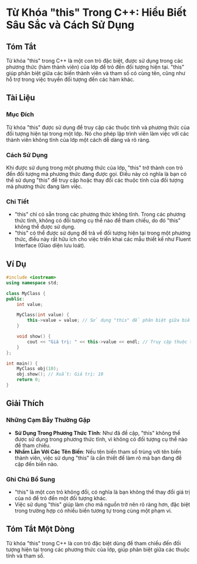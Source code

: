 <!--
Meta Description: # Từ Khóa "this" Trong C++: Hiểu Biết Sâu Sắc và Cách Sử Dụng ## Tóm Tắt Từ khóa "this" trong C++ là một con trỏ đặc biệt, được sử dụng trong các phươ...
Meta Keywords: trong, dụng, các, phương, thức
-->

# Từ Khóa "this" Trong C++: Hiểu Biết Sâu Sắc và Cách Sử Dụng

## Tóm Tắt
Từ khóa "this" trong C++ là một con trỏ đặc biệt, được sử dụng trong các phương thức (hàm thành viên) của lớp để trỏ đến đối tượng hiện tại. "this" giúp phân biệt giữa các biến thành viên và tham số có cùng tên, cũng như hỗ trợ trong việc truyền đối tượng đến các hàm khác.

## Tài Liệu
### Mục Đích
Từ khóa "this" được sử dụng để truy cập các thuộc tính và phương thức của đối tượng hiện tại trong một lớp. Nó cho phép lập trình viên làm việc với các thành viên không tĩnh của lớp một cách dễ dàng và rõ ràng.

### Cách Sử Dụng
Khi được sử dụng trong một phương thức của lớp, "this" trở thành con trỏ đến đối tượng mà phương thức đang được gọi. Điều này có nghĩa là bạn có thể sử dụng "this" để truy cập hoặc thay đổi các thuộc tính của đối tượng mà phương thức đang làm việc.

### Chi Tiết
- "this" chỉ có sẵn trong các phương thức không tĩnh. Trong các phương thức tĩnh, không có đối tượng cụ thể nào để tham chiếu, do đó "this" không thể được sử dụng.
- "this" có thể được sử dụng để trả về đối tượng hiện tại trong một phương thức, điều này rất hữu ích cho việc triển khai các mẫu thiết kế như Fluent Interface (Giao diện lưu loát).

## Ví Dụ
```cpp
#include <iostream>
using namespace std;

class MyClass {
public:
    int value;

    MyClass(int value) {
        this->value = value; // Sử dụng "this" để phân biệt giữa biến thành viên và tham số
    }

    void show() {
        cout << "Giá trị: " << this->value << endl; // Truy cập thuộc tính thông qua "this"
    }
};

int main() {
    MyClass obj(10);
    obj.show(); // Xuất: Giá trị: 10
    return 0;
}
```

## Giải Thích
### Những Cạm Bẫy Thường Gặp
- **Sử Dụng Trong Phương Thức Tĩnh**: Như đã đề cập, "this" không thể được sử dụng trong phương thức tĩnh, vì không có đối tượng cụ thể nào để tham chiếu.
- **Nhầm Lẫn Với Các Tên Biến**: Nếu tên biến tham số trùng với tên biến thành viên, việc sử dụng "this" là cần thiết để làm rõ mà bạn đang đề cập đến biến nào.

### Ghi Chú Bổ Sung
- "this" là một con trỏ không đổi, có nghĩa là bạn không thể thay đổi giá trị của nó để trỏ đến một đối tượng khác.
- Việc sử dụng "this" giúp làm cho mã nguồn trở nên rõ ràng hơn, đặc biệt trong trường hợp có nhiều biến tương tự trong cùng một phạm vi.

## Tóm Tắt Một Dòng
Từ khóa "this" trong C++ là con trỏ đặc biệt dùng để tham chiếu đến đối tượng hiện tại trong các phương thức của lớp, giúp phân biệt giữa các thuộc tính và tham số.